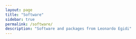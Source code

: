 ```yaml
---
layout: page
title: "Software"
sidebar: true
permalink: /software/
description: "Software and packages from Leonardo Egidi"
---
```



